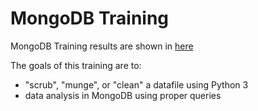 # MongoDB Training

MongoDB Training results are shown in [here](./MongoDB.md)

The goals of this training are to:

-   "scrub", "munge", or "clean" a datafile using Python 3
-   data analysis in MongoDB using proper queries
